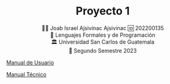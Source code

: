 <header><link rel="stylesheet" href="https://cdn.jsdelivr.net/gh/devicons/devicon@latest/devicon.min.css"></header>
<!-- Título del Proyecto -->
<h1 align="center">Proyecto 1</h1>
<!-- Descripción del Proyecto -->

<!-- Badges (por ejemplo, estado de construcción, licencia, etc.) -->
<div align="center">
🙍‍♂️ Joab Israel Ajsivinac Ajsivinac 🆔 202200135
</div>
<div align="center">
📕 Lenguajes Formales y de Programación
</div>
<div align="center"> 🏛 Universidad San Carlos de Guatemala</div>
<div align="center"> 📆 Segundo Semestre 2023</div>

<a href="https://github.com/J-Ajsivinac/LFP_S2_2023_Proyecto1_202200135/blob/main/Doc/manua%20usuario.md">Manual de Usuario</a>

<a href="https://github.com/J-Ajsivinac/LFP_S2_2023_Proyecto1_202200135/blob/main/Doc/manual%20tecnico.mdd">Manual Técnico</a>